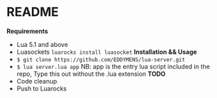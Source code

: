 # README

**Requirements**
- Lua 5.1 and above 
- Luasockets `luarocks install luasocket`
**Installation && Usage**
- `$ git clone https://github.com/EDDYMENS/lua-server.git`
- `$ lua server.lua app` NB: app is the entry lua script included in the repo, Type this out without the .lua extension
**TODO**
- Code cleanup 
- Push to Luarocks 

